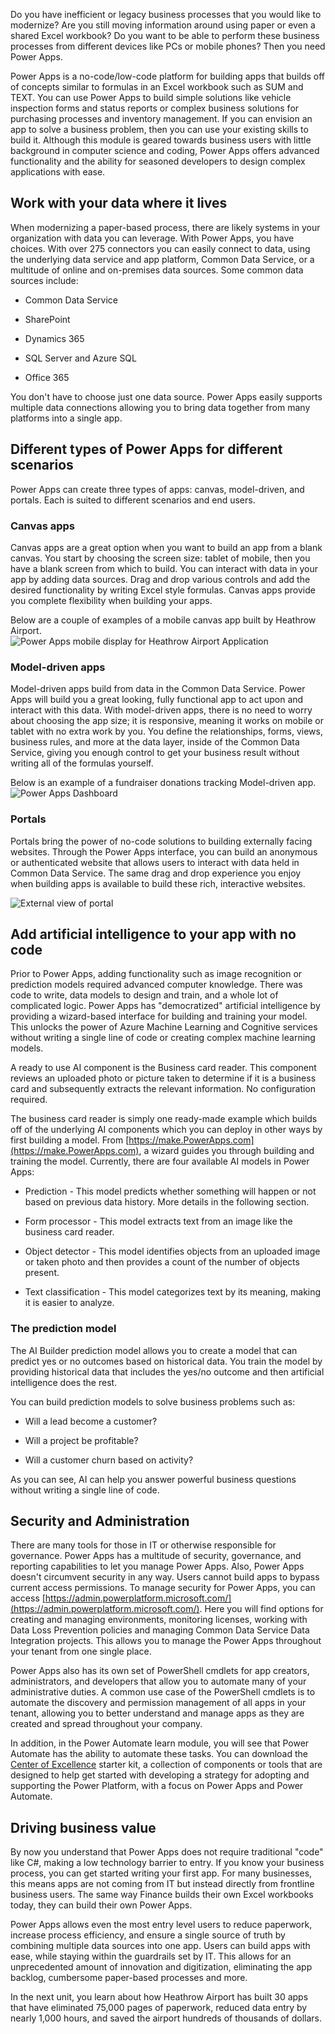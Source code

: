Do you have inefficient or legacy business processes that you would like to modernize? Are you still moving information around using paper or even a shared Excel workbook? Do you want to be able to perform these business processes from different devices like PCs or mobile phones? Then you need Power Apps.

Power Apps is a no-code/low-code platform for building apps that builds off of concepts similar to formulas in an Excel workbook such as SUM and TEXT. You can use Power Apps to build simple solutions like vehicle inspection forms and status reports or complex business solutions for purchasing processes and inventory management. If you can envision an app to solve a business problem, then you can use your existing skills to build it. Although this module is geared towards business users with little background in computer science and coding, Power Apps offers advanced functionality and the ability for seasoned developers to design complex applications with ease.

## Work with your data where it lives

When modernizing a paper-based process, there are likely systems in your organization with data you can leverage. With Power Apps, you have choices. With over 275 connectors you can easily connect to data, using the underlying data service and app platform, Common Data Service, or a multitude of online and on-premises data sources. Some common data sources include:

- Common Data Service

- SharePoint

- Dynamics 365

- SQL Server and Azure SQL

- Office 365

You don't have to choose just one data source. Power Apps easily supports multiple data connections allowing you to bring data together from many platforms into a single app.

## Different types of Power Apps for different scenarios

Power Apps can create three types of apps: canvas, model-driven, and portals. Each is suited to different scenarios and end users.

### Canvas apps

Canvas apps are a great option when you want to build an app from a blank canvas. You start by choosing the screen size: tablet of mobile, then you have a blank screen from which to build. You can interact with data in your app by adding data sources. Drag and drop various controls and add the desired functionality by writing Excel style formulas. Canvas apps provide you complete flexibility when building your apps. 

Below are a couple of examples of a mobile canvas app built by Heathrow Airport.  
    ![Power Apps mobile display for Heathrow Airport Application](../media/mobile-canvas-apps.png)

### Model-driven apps

Model-driven apps build from data in the Common Data Service. Power Apps will build you a great looking, fully functional app to act upon and interact with this data. With model-driven apps, there is no need to worry about choosing the app size; it is responsive, meaning it works on mobile or tablet with no extra work by you. You define the relationships, forms, views, business rules, and more at the data layer, inside of the Common Data Service, giving you enough control to get your business result without writing all of the formulas yourself. 

Below is an example of a fundraiser donations tracking Model-driven app.  
    ![Power Apps Dashboard](../media/fundraiser.png)

### Portals

Portals bring the power of no-code solutions to building externally facing websites. Through the Power Apps interface, you can build an anonymous or authenticated website that allows users to interact with data held in Common Data Service. The same drag and drop experience you enjoy when building apps is available to build these rich, interactive websites.

![External view of portal](../media/portal.png)

## Add artificial intelligence to your app with no code

Prior to Power Apps, adding functionality such as image recognition or prediction models required advanced computer knowledge. There was code to write, data models to design and train, and a whole lot of complicated logic. Power Apps has "democratized" artificial intelligence by providing a wizard-based interface for building and training your model. This unlocks the power of Azure Machine Learning and Cognitive services without writing a single line of code or creating complex machine learning models.

A ready to use AI component is the Business card reader. This component reviews an uploaded photo or picture taken to determine if it is a business card and subsequently extracts the relevant information. No configuration required.

The business card reader is simply one ready-made example which builds off of the underlying AI components which you can deploy in other ways by first building a model. From [https://make.PowerApps.com](https://make.PowerApps.com), a wizard guides you through building and training the model. Currently, there are four available AI models in Power Apps:

- Prediction - This model predicts whether something will happen or not based on previous data history. More details in the following section.

- Form processor - This model extracts text from an image like the business card reader. 

- Object detector - This model identifies objects from an uploaded image or taken photo and then provides a count of the number of objects present.

- Text classification - This model categorizes text by its meaning, making it is easier to analyze. 

### The prediction model

The AI Builder prediction model allows you to create a model that can predict yes or no outcomes based on historical data. You train the model by providing historical data that includes the yes/no outcome and then artificial intelligence does the rest. 

You can build prediction models to solve business problems such as:

- Will a lead become a customer?

- Will a project be profitable?

- Will a customer churn based on activity?

As you can see, AI can help you answer powerful business questions without writing a single line of code. 

## Security and Administration

There are many tools for those in IT or otherwise responsible for governance. Power Apps has a multitude of security, governance, and reporting capabilities to let you manage Power Apps. Also, Power Apps doesn't circumvent security in any way. Users cannot build apps to bypass current access permissions. To manage security for Power Apps, you can access [https://admin.powerplatform.microsoft.com/](https://admin.powerplatform.microsoft.com/). Here you will find options for creating and managing environments, monitoring licenses, working with Data Loss Prevention policies and managing Common Data Service Data Integration projects. This allows you to manage the Power Apps throughout your tenant from one single place. 

Power Apps also has its own set of PowerShell cmdlets for app creators, administrators, and developers that allow you to automate many of your administrative duties. A common use case of the PowerShell cmdlets is to automate the discovery and permission management of all apps in your tenant, allowing you to better understand and manage apps as they are created and spread throughout your company.

In addition, in the Power Automate learn module, you will see that Power Automate has the ability to automate these tasks. You can download the [Center of Excellence](https://aka.ms/CoEStarterKitDownload) starter kit, a collection of components or tools that are designed to help get started with developing a strategy for adopting and supporting the Power Platform, with a focus on Power Apps and Power Automate.

## Driving business value

By now you understand that Power Apps does not require traditional "code" like C#, making  a low technology barrier to entry. If you know your business process, you can get started writing your first app. For many businesses, this means apps are not coming from IT but instead directly from frontline business users. The same way Finance builds their own Excel workbooks today, they can build their own Power Apps. 

Power Apps allows even the most entry level users to reduce paperwork, increase process efficiency, and ensure a single source of truth by combining multiple data sources into one app. Users can build apps with ease, while staying within the guardrails set by IT. This allows for an unprecedented amount of innovation and digitization, eliminating the app backlog, cumbersome paper-based processes and more.

In the next unit, you learn about how Heathrow Airport has built 30 apps that have eliminated 75,000 pages of paperwork, reduced data entry by nearly 1,000 hours, and saved the airport hundreds of thousands of dollars.

